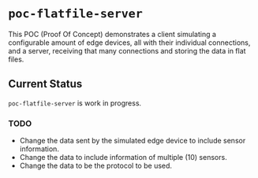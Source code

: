 # `poc-flatfile-server`

This POC (Proof Of Concept) demonstrates a client simulating a configurable amount of edge devices, all with their individual connections, and a server, receiving that many connections and storing the data in flat files.

## Current Status
`poc-flatfile-server` is work in progress.

### TODO
* Change the data sent by the simulated edge device to include sensor information.
* Change the data to include information of multiple (10) sensors.
* Change the data to be the protocol to be used.
